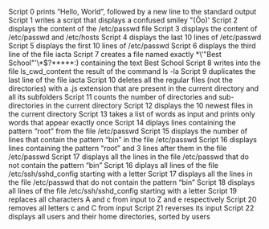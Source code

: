 Script 0 prints “Hello, World”, followed by a new line to the standard output
Script 1 writes a script that displays a confused smiley "(Ôo)'
Script 2 displays the content of the /etc/passwd file
Script 3 displays the content of /etc/passwd and /etc/hosts
Script 4 displays the last 10 lines of /etc/passwd
Script 5 displays the first 10 lines of /etc/passwd
Script 6 displays the third line of the file iacta
Script 7 creates a file named exactly \*\\'"Best School"\'\\*$\?\*\*\*\*\*:) containing the text Best School
Script 8 writes into the file ls_cwd_content the result of the command ls -la
Script 9 duplicates the last line of the file iacta
Script 10 deletes all the regular files (not the directories) with a .js extension that are present in the current directory and all its subfolders
Script 11 counts the number of directories and sub-directories in the current directory
Script 12 displays the 10 newest files in the current directory
Script 13 takes a list of words as input and prints only words that appear exactly once
Script 14 diplays lines containing the pattern “root” from the file /etc/passwd
Script 15 displays the number of lines that contain the pattern “bin” in the file /etc/passwd
Script 16 displays lines containing the pattern “root” and 3 lines after them in the file /etc/passwd
Script 17 displays all the lines in the file /etc/passwd that do not contain the pattern “bin”
Script 16 diplays all lines of the file /etc/ssh/sshd_config starting with a letter
Script 17 displays all the lines in the file /etc/passwd that do not contain the pattern “bin”
Script 18 displays all lines of the file /etc/ssh/sshd_config starting with a letter
Script 19 replaces all characters A and c from input to Z and e respectively
Script 20 removes all letters c and C from input
Script 21 reverses its input
Script 22 displays all users and their home directories, sorted by users
